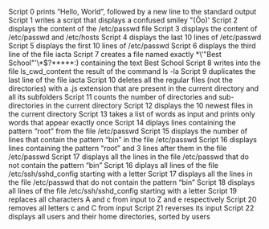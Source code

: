 Script 0 prints “Hello, World”, followed by a new line to the standard output
Script 1 writes a script that displays a confused smiley "(Ôo)'
Script 2 displays the content of the /etc/passwd file
Script 3 displays the content of /etc/passwd and /etc/hosts
Script 4 displays the last 10 lines of /etc/passwd
Script 5 displays the first 10 lines of /etc/passwd
Script 6 displays the third line of the file iacta
Script 7 creates a file named exactly \*\\'"Best School"\'\\*$\?\*\*\*\*\*:) containing the text Best School
Script 8 writes into the file ls_cwd_content the result of the command ls -la
Script 9 duplicates the last line of the file iacta
Script 10 deletes all the regular files (not the directories) with a .js extension that are present in the current directory and all its subfolders
Script 11 counts the number of directories and sub-directories in the current directory
Script 12 displays the 10 newest files in the current directory
Script 13 takes a list of words as input and prints only words that appear exactly once
Script 14 diplays lines containing the pattern “root” from the file /etc/passwd
Script 15 displays the number of lines that contain the pattern “bin” in the file /etc/passwd
Script 16 displays lines containing the pattern “root” and 3 lines after them in the file /etc/passwd
Script 17 displays all the lines in the file /etc/passwd that do not contain the pattern “bin”
Script 16 diplays all lines of the file /etc/ssh/sshd_config starting with a letter
Script 17 displays all the lines in the file /etc/passwd that do not contain the pattern “bin”
Script 18 displays all lines of the file /etc/ssh/sshd_config starting with a letter
Script 19 replaces all characters A and c from input to Z and e respectively
Script 20 removes all letters c and C from input
Script 21 reverses its input
Script 22 displays all users and their home directories, sorted by users
